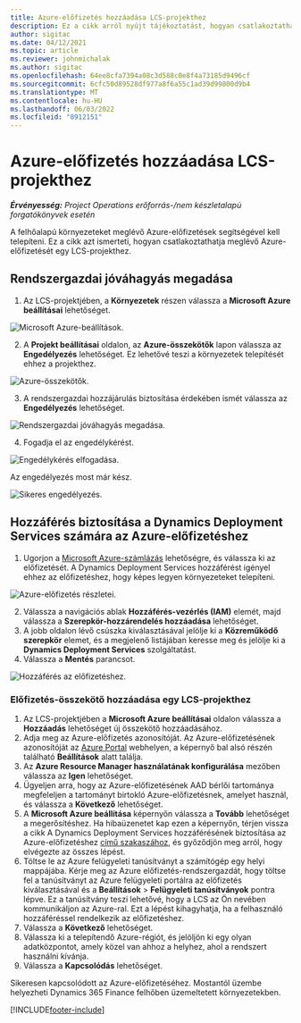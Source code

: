 ```yaml
---
title: Azure-előfizetés hozzáadása LCS-projekthez
description: Ez a cikk arról nyújt tájékoztatást, hogyan csatlakoztathatja Azure-előfizetését egy LCS-projekthez.
author: sigitac
ms.date: 04/12/2021
ms.topic: article
ms.reviewer: johnmichalak
ms.author: sigitac
ms.openlocfilehash: 64ee8cfa7394a08c3d588c0e8f4a73185d9496cf
ms.sourcegitcommit: 6cfc50d89528df977a8f6a55c1ad39d99800d9b4
ms.translationtype: MT
ms.contentlocale: hu-HU
ms.lasthandoff: 06/03/2022
ms.locfileid: "8912151"
---
```

# <a name="add-an-azure-subscription-to-an-lcs-project"></a>Azure-előfizetés hozzáadása LCS-projekthez

_**Érvényesség:** Project Operations erőforrás-/nem készletalapú forgatókönyvek esetén_

A felhőalapú környezeteket meglévő Azure-előfizetések segítségével kell telepíteni. Ez a cikk azt ismerteti, hogyan csatlakoztathatja meglévő Azure-előfizetését egy LCS-projekthez. 

## <a name="grant-admin-consent"></a>Rendszergazdai jóváhagyás megadása

1. Az LCS-projektjében, a **Környezetek** részen válassza a **Microsoft Azure beállításai** lehetőséget.

![Microsoft Azure-beállítások.](./media/1MicrosoftAzureSettings.png)

2. A **Projekt beállításai** oldalon, az **Azure-összekötők** lapon válassza az **Engedélyezés** lehetőséget. Ez lehetővé teszi a környezetek telepítését ehhez a projekthez.

![Azure-összekötők.](./media/2AzureConnectors.png)

3. A rendszergazdai hozzájárulás biztosítása érdekében ismét válassza az **Engedélyezés** lehetőséget.

![Rendszergazdai jóváhagyás megadása.](./media/3GrantAdminConsent.png)

4. Fogadja el az engedélykérést.

![Engedélykérés elfogadása.](./media/4AcceptPermissionRequest.png)

Az engedélyezés most már kész. 

![Sikeres engedélyezés.](./media/5AuthorizationComplete.png)

## <a name="provide-dynamics-deployment-services-access-to-your-azure-subscription"></a><a name="provide"></a>Hozzáférés biztosítása a Dynamics Deployment Services számára az Azure-előfizetéshez

1. Ugorjon a [Microsoft Azure-számlázás](https://portal.azure.com/#blade/Microsoft\_Azure\_Billing/SubscriptionsBlade) lehetőségre, és válassza ki az előfizetését. A Dynamics Deployment Services hozzáférést igényel ehhez az előfizetéshez, hogy képes legyen környezeteket telepíteni.

![Azure-előfizetés részletei.](./media/6AzureSubscription.png)

2. Válassza a navigációs ablak **Hozzáférés-vezérlés (IAM)** elemét, majd válassza a **Szerepkör-hozzárendelés hozzáadása** lehetőséget.
3. A jobb oldalon lévő csúszka kiválasztásával jelölje ki a **Közreműködő szerepkör** elemet, és a megjelenő listájában keresse meg és jelölje ki a **Dynamics Deployment Services** szolgáltatást. 
4. Válassza a **Mentés** parancsot.

![Hozzáférés az előfizetéshez.](./media/7SubscriptionAccess.png)

### <a name="add-a-subscription-connector-to-an-lcs-project"></a>Előfizetés-összekötő hozzáadása egy LCS-projekthez

1. Az LCS-projektjében a **Microsoft Azure beállításai** oldalon válassza a **Hozzáadás** lehetőséget új összekötő hozzáadásához.
2. Adja meg az Azure-előfizetés azonosítóját. Az Azure-előfizetésének azonosítóját az [Azure Portal](https://ms.portal.azure.com/) webhelyen, a képernyő bal alsó részén található **Beállítások** alatt találja.
3. Az **Azure Resource Manager használatának konfigurálása** mezőben válassza az **Igen** lehetőséget.
4. Ügyeljen arra, hogy az Azure-előfizetésének AAD bérlői tartománya megfeleljen a tartományt birtokló Azure-előfizetésnek, amelyet használ, és válassza a **Következő** lehetőséget.
5. A **Microsoft Azure beállítása** képernyőn válassza a **Tovább** lehetőséget a megerősítéshez. Ha hibaüzenetet kap ezen a képernyőn, térjen vissza a cikk A Dynamics Deployment Services hozzáférésének biztosítása az Azure-előfizetéshez [című szakaszához](#provide), és győződjön meg arról, hogy elvégezte az összes lépést.
6. Töltse le az Azure felügyeleti tanúsítványt a számítógép egy helyi mappájába. Kérje meg az Azure előfizetés-rendszergazdát, hogy töltse fel a tanúsítványt az Azure felügyeleti portálra az előfizetés kiválasztásával és a **Beállítások** > **Felügyeleti tanúsítványok** pontra lépve. Ez a tanúsítvány teszi lehetővé, hogy a LCS az Ön nevében kommunikáljon az Azure-ral. Ezt a lépést kihagyhatja, ha a felhasználó hozzáféréssel rendelkezik az előfizetéshez.
7. Válassza a **Következő** lehetőséget.
8. Válassza ki a telepítendő Azure-régiót, és jelöljön ki egy olyan adatközpontot, amely közel van ahhoz a helyhez, ahol a rendszert használni kívánja.
9.  Válassza a **Kapcsolódás** lehetőséget.

Sikeresen kapcsolódott az Azure-előfizetéséhez. Mostantól üzembe helyezheti Dynamics 365 Finance felhőben üzemeltetett környezetekben.




[!INCLUDE[footer-include](../includes/footer-banner.md)]
